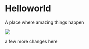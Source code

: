 # Helloworld
A place where amazing things happen

![](https://ws1.sinaimg.cn/large/006tNc79ly1fsjcdc5g4nj30990dwmxo.jpg)

a few more changes here
